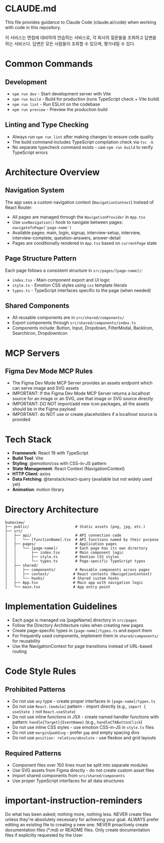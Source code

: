 # CLAUDE.md

This file provides guidance to Claude Code (claude.ai/code) when working with code in this repository.

이 서비스는 면접에 대비하여 연습하는 서비스로, 각 회사의 질문들을 조회하고 답변을 하는 서비스다. 답변은 모든 사람들이 조회할 수 있으며, 평가내릴 수 있다.

# Common Commands

## Development
- `npm run dev` - Start development server with Vite
- `npm run build` - Build for production (runs TypeScript check + Vite build)
- `npm run lint` - Run ESLint on the codebase
- `npm run preview` - Preview the production build

## Linting and Type Checking
- Always run `npm run lint` after making changes to ensure code quality
- The build command includes TypeScript compilation check via `tsc -b`
- No separate typecheck command exists - use `npm run build` to verify TypeScript errors

# Architecture Overview

## Navigation System
The app uses a custom navigation context (`NavigationContext`) instead of React Router:
- All pages are managed through the `NavigationProvider` in `App.tsx`
- Use `useNavigation()` hook to navigate between pages: `navigateToPage('page-name')`
- Available pages: main, login, signup, interview-setup, interview, interview-complete, question-answers, answer-detail
- Pages are conditionally rendered in `App.tsx` based on `currentPage` state

## Page Structure Pattern
Each page follows a consistent structure in `src/pages/[page-name]/`:
- `index.tsx` - Main component export and UI logic
- `style.ts` - Emotion CSS styles using `css` template literals
- `types.ts` - TypeScript interfaces specific to the page (when needed)

## Shared Components
- All reusable components are in `src/shared/components/`
- Export components through `src/shared/components/index.ts`
- Components include: Button, Input, Dropdown, FilterModal, BackIcon, SearchIcon, DropdownIcon

# MCP Servers

## Figma Dev Mode MCP Rules

- The Figma Dev Mode MCP Server provides an assets endpoint which can serve image and SVG assets
- IMPORTANT: If the Figma Dev Mode MCP Server returns a localhost source for an image or an SVG, use that image or SVG source directly
- IMPORTANT: DO NOT import/add new icon packages, all the assets should be in the Figma payload
- IMPORTANT: do NOT use or create placeholders if a localhost source is provided

# Tech Stack

- **Framework**: React 19 with TypeScript
- **Build Tool**: Vite
- **Styling**: @emotion/css with CSS-in-JS pattern
- **State Management**: React Context (NavigationContext)
- **HTTP Client**: axios
- **Data Fetching**: @tanstack/react-query (available but not widely used yet)
- **Animation**: motion library

# Directory Architecture

```
bumaview/
├── public/                     # Static assets (png, jpg, etc.)
├── src/
│   ├── api/                    # API connection code
│   │   └── [functionName].tsx  # API functions named by their purpose
│   ├── pages/                  # Application pages
│   │   └── [page-name]/        # Each page has its own directory
│   │       ├── index.tsx       # Main component logic
│   │       ├── style.ts        # Emotion CSS styles
│   │       └── types.ts        # Page-specific TypeScript types
│   ├── shared/
│   │   ├── components/         # Reusable components across pages
│   │   ├── context/           # React contexts (NavigationContext)
│   │   └── hooks/             # Shared custom hooks
│   ├── App.tsx                # Main app with navigation logic
│   └── main.tsx               # App entry point
```

# Implementation Guidelines

- Each page is managed via [pageName] directory in `src/pages`
- Follow the Directory Architecture rules when creating new pages
- Create page-specific types in `[page-name]/types.ts` and export them
- For frequently used components, implement them in `shared/components/` for reusability
- Use the NavigationContext for page transitions instead of URL-based routing

# Code Style Rules

## Prohibited Patterns
- Do not use `any` type - create proper interfaces in `[page-name]/types.ts`
- Do not use `React.[module]` pattern - import directly (e.g., `import { useState }` not `React.useState`)
- Do not use inline functions in JSX - create named handler functions with pattern: `handle{Target}{EventName}` (e.g., `handleCTAButtonClick`)
- Do not use inline CSS styles - use emotion CSS-in-JS in `style.ts` files
- Do not use `margin`/`padding` - prefer `gap` and empty spacing divs
- Do not use `position: relative/absolute` - use flexbox and grid layouts

## Required Patterns
- Component files over 150 lines must be split into separate modules
- Use SVG assets from Figma directly - do not create custom asset files
- Import shared components from `src/shared/components`
- Use proper TypeScript interfaces for all data structures

# important-instruction-reminders
Do what has been asked; nothing more, nothing less.
NEVER create files unless they're absolutely necessary for achieving your goal.
ALWAYS prefer editing an existing file to creating a new one.
NEVER proactively create documentation files (*.md) or README files. Only create documentation files if explicitly requested by the User.
